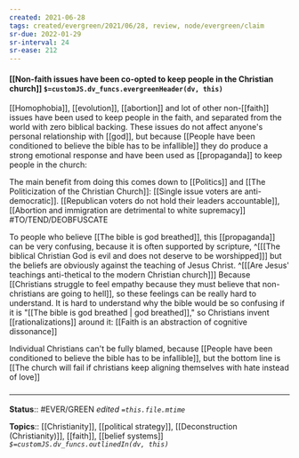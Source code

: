 ```yaml
---
created: 2021-06-28
tags: created/evergreen/2021/06/28, review, node/evergreen/claim
sr-due: 2022-01-29
sr-interval: 24
sr-ease: 212
---
```


#### [[Non-faith issues have been co-opted to keep people in the Christian church]] `$=customJS.dv_funcs.evergreenHeader(dv, this)`


[[Homophobia]], [[evolution]], [[abortion]] and lot of other non-[[faith]] issues have been used to keep people in the faith, and separated from the world with zero biblical backing. These issues do not affect anyone's personal relationship with [[god]], but because [[People have been conditioned to believe the bible has to be infallible]] they do produce a strong emotional response and have been used as [[propaganda]] to keep people in the church: 

The main benefit from doing this comes down to [[Politics]] and [[The Politicization of the Christian Church]]: [[Single issue voters are anti-democratic]]. [[Republican voters do not hold their leaders accountable]], [[Abortion and immigration are detrimental to white supremacy]] #TO/TEND/DEOBFUSCATE 

To people who believe [[The bible is god breathed]], 
this [[propaganda]] can be very confusing, because it is often supported by scripture, 
^[[[The biblical Christian God is evil and does not deserve to be worshipped]]]
but the beliefs are obviously against the teaching of Jesus Christ.
^[[[Are Jesus' teachings anti-thetical to the modern Christian church]]]
Because [[Christians struggle to feel empathy because they must believe that non-christians are going to hell]],
so these feelings can be really hard to understand.
It is hard to understand why the bible would be so confusing if it is "[[The bible is god breathed | god breathed]],"
so Christians invent [[rationalizations]] around it: 
[[Faith is an abstraction of cognitive dissonance]]

Individual Christians can't be fully blamed, because
[[People have been conditioned to believe the bible has to be infallible]], 
but the bottom line is
[[The church will fail if christians keep aligning themselves with hate instead of love]]

### <hr class="footnote"/>

**Status**:: #EVER/GREEN 
*edited `=this.file.mtime`*

**Topics**:: [[Christianity]], [[political strategy]], [[Deconstruction (Christianity)]], [[faith]], [[belief systems]]
*`$=customJS.dv_funcs.outlinedIn(dv, this)`*
